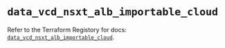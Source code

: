 # `data_vcd_nsxt_alb_importable_cloud`

Refer to the Terraform Registory for docs: [`data_vcd_nsxt_alb_importable_cloud`](https://registry.terraform.io/providers/vmware/vcd/3.10.0/docs/data-sources/nsxt_alb_importable_cloud).
